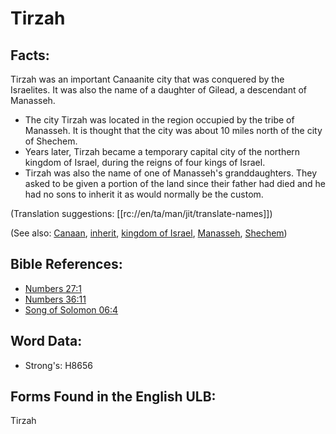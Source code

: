 # Tirzah

## Facts:

Tirzah was an important Canaanite city that was conquered by the Israelites. It was also the name of a daughter of Gilead, a descendant of Manasseh.

* The city Tirzah was located in the region occupied by the tribe of Manasseh. It is thought that the city was about 10 miles north of the city of Shechem.
* Years later, Tirzah became a temporary capital city of the northern kingdom of Israel, during the reigns of four kings of Israel.
* Tirzah was also the name of one of Manasseh's granddaughters. They asked to be given a portion of the land since their father had died and he had no sons to inherit it as would normally be the custom.

(Translation suggestions: [[rc://en/ta/man/jit/translate-names]])

(See also: [Canaan](../names/canaan.md), [inherit](../kt/inherit.md), [kingdom of Israel](../names/kingdomofisrael.md), [Manasseh](../names/manasseh.md), [Shechem](../names/shechem.md))

## Bible References:

* [Numbers 27:1](rc://en/tn/help/num/27/1)
* [Numbers 36:11](rc://en/tn/help/num/36/11)
* [Song of Solomon 06:4](rc://en/tn/help/sng/06/4)

## Word Data:

* Strong's: H8656

## Forms Found in the English ULB:

Tirzah
